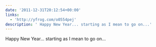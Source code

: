 ```yaml
---
date: '2011-12-31T20:12:54+00:00'
links:
  - 'http://yfrog.com/o0554pej'
description: ' Happy New Year... starting as I mean to go on...'
---
```

 Happy New Year... starting as I mean to go on...
